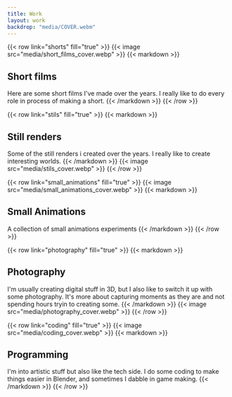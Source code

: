 ```yaml
---
title: Work
layout: work
backdrop: "media/COVER.webm"
---
```


{{< row link="shorts" fill="true" >}}
    {{< image src="media/short_films_cover.webp" >}}
    {{< markdown >}}
## Short films
Here are some short films I've made over the years. I really like to do every role in process of making a short.
    {{< /markdown >}}
{{< /row >}}

{{< row link="stils" fill="true" >}}
    {{< markdown >}}
## Still renders
Some of the still renders i created over the years. I really like to create interesting worlds.
    {{< /markdown >}}
    {{< image src="media/stils_cover.webp" >}}
{{< /row >}}

{{< row link="small_animations" fill="true" >}}
    {{< image src="media/small_animations_cover.webp" >}}
    {{< markdown >}}
## Small Animations
A collection of small animations experiments 
    {{< /markdown >}}
{{< /row >}}

{{< row link="photography" fill="true" >}}
    {{< markdown >}}
## Photography
I'm usually creating digital stuff in 3D, but I also like to switch it up with some photography. It's more about capturing moments as they are and not spending hours tryin to creating some.
    {{< /markdown >}}
    {{< image src="media/photography_cover.webp" >}}
{{< /row >}}

{{< row link="coding" fill="true" >}}
    {{< image src="media/coding_cover.webp" >}}
    {{< markdown >}}
## Programming
I'm into artistic stuff but also like the tech side. I do some coding to make things easier in Blender, and sometimes I dabble in game making.
    {{< /markdown >}}
{{< /row >}}